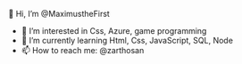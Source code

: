 👋 Hi, I’m @MaximustheFirst
- 👀 I’m interested in  Css, Azure, game programming
- 🌱 I’m currently learning Html, Css, JavaScript, SQL, Node
- 📫 How to reach me: @zarthosan
